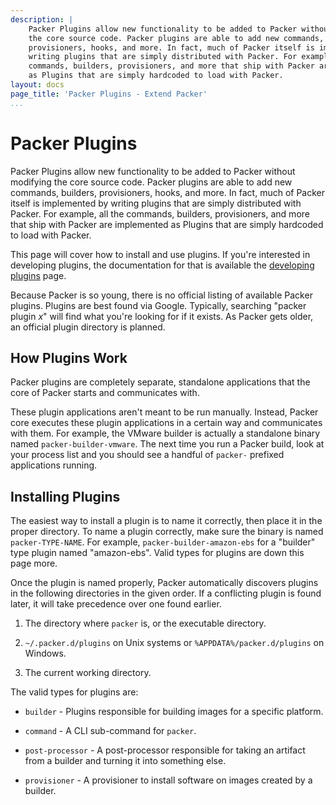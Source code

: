 ```yaml
---
description: |
    Packer Plugins allow new functionality to be added to Packer without modifying
    the core source code. Packer plugins are able to add new commands, builders,
    provisioners, hooks, and more. In fact, much of Packer itself is implemented by
    writing plugins that are simply distributed with Packer. For example, all the
    commands, builders, provisioners, and more that ship with Packer are implemented
    as Plugins that are simply hardcoded to load with Packer.
layout: docs
page_title: 'Packer Plugins - Extend Packer'
...
```


# Packer Plugins

Packer Plugins allow new functionality to be added to Packer without modifying
the core source code. Packer plugins are able to add new commands, builders,
provisioners, hooks, and more. In fact, much of Packer itself is implemented by
writing plugins that are simply distributed with Packer. For example, all the
commands, builders, provisioners, and more that ship with Packer are implemented
as Plugins that are simply hardcoded to load with Packer.

This page will cover how to install and use plugins. If you're interested in
developing plugins, the documentation for that is available the [developing
plugins](/docs/extend/developing-plugins.html) page.

Because Packer is so young, there is no official listing of available Packer
plugins. Plugins are best found via Google. Typically, searching "packer plugin
*x*" will find what you're looking for if it exists. As Packer gets older, an
official plugin directory is planned.

## How Plugins Work

Packer plugins are completely separate, standalone applications that the core of
Packer starts and communicates with.

These plugin applications aren't meant to be run manually. Instead, Packer core
executes these plugin applications in a certain way and communicates with them.
For example, the VMware builder is actually a standalone binary named
`packer-builder-vmware`. The next time you run a Packer build, look at your
process list and you should see a handful of `packer-` prefixed applications
running.

## Installing Plugins

The easiest way to install a plugin is to name it correctly, then place it in
the proper directory. To name a plugin correctly, make sure the binary is named
`packer-TYPE-NAME`. For example, `packer-builder-amazon-ebs` for a "builder"
type plugin named "amazon-ebs". Valid types for plugins are down this page more.

Once the plugin is named properly, Packer automatically discovers plugins in the
following directories in the given order. If a conflicting plugin is found
later, it will take precedence over one found earlier.

1. The directory where `packer` is, or the executable directory.

2. `~/.packer.d/plugins` on Unix systems or `%APPDATA%/packer.d/plugins`
  on Windows.

3. The current working directory.

The valid types for plugins are:

- `builder` - Plugins responsible for building images for a specific platform.

- `command` - A CLI sub-command for `packer`.

- `post-processor` - A post-processor responsible for taking an artifact from a
  builder and turning it into something else.

- `provisioner` - A provisioner to install software on images created by
  a builder.
